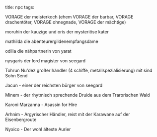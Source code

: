 title: npc
tags: 

  VORAGE der meisterkoch (ehem VORAGE der barbar, VORAGE drachentöter, VORAGE ohnegnade, VORAGE der mächtige)  

moruhin der kauzige und oris der mysteriöse kater  

mathilda die abenteurergildenempfangsdame  

odilia die nähpartnerin von yarat  

nysgaris der lord magister von seegard  

Tohrun Nu'dez großer händler (4 schiffe, metallspezialisierung) mit sind Sohn Send

Jacun - einer der reichsten bürger von seegard

Minem - der rhytmisch sprechende Druide aus dem Trarorischen Wald

Karoni Marzanna - Asassin for Hire

Arhnim - Argyrischer Händler, reist mit der Karawane auf der Eisenbergroute

Nyxico - Der wohl älteste Aurier
